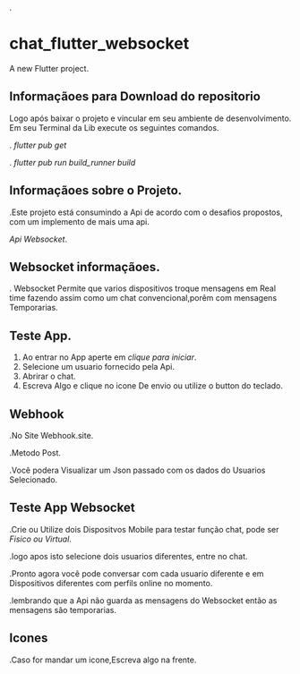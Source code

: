 .
# chat_flutter_websocket

A new Flutter project.

## Informaçãoes para Download do repositorio

Logo após baixar o projeto e vincular em seu ambiente de desenvolvimento.
Em seu Terminal da Lib execute os seguintes comandos.

. *flutter pub get*


. *flutter pub run build_runner build*

## Informaçãoes sobre o Projeto.

.Este projeto está consumindo a Api de acordo com o desafios propostos,
com um implemento de mais uma api. 

*Api Websocket*.

## Websocket informaçãoes.

. Websocket Permite que varios dispositivos troque mensagens em Real time fazendo assim como um chat convencional,porêm com mensagens Temporarias.

## Teste App.

1. Ao entrar no App aperte em *clique para iniciar*.
2. Selecione um usuario fornecido pela Api.
3. Abrirar o chat.
4. Escreva Algo e clique no icone De envio ou utilize o button do teclado.


##  Webhook
.No Site Webhook.site.


.Metodo Post.


.Você podera Visualizar um Json passado com os dados do Usuarios Selecionado.


## Teste App Websocket  

.Crie ou Utilize dois Dispositvos Mobile para testar função chat, pode ser *Fisico ou Virtual*.


.logo apos isto selecione dois usuarios diferentes, entre no chat.


.Pronto agora você pode conversar com cada usuario diferente e em Dispositivos diferentes  com perfils online no momento. 


.lembrando que a Api não guarda as mensagens do Websocket então as mensagens são temporarias.

## Icones 

.Caso for mandar um icone,Escreva algo na frente.  
